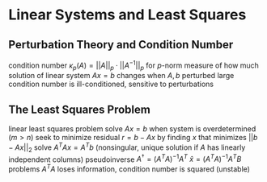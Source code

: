 # Linear Systems and Least Squares
## Perturbation Theory and Condition Number
condition number $\kappa_p(A) = ||A||_p \cdot ||A^{-1}||_p$ for $p$-norm
	measure of how much solution of linear system $Ax = b$ changes when $A, b$ perturbed
	large condition number is ill-conditioned, sensitive to perturbations
## The Least Squares Problem
linear least squares problem
	solve $Ax = b$ when system is overdetermined ($m > n$)
	seek to minimize residual $r = b - Ax$ by finding $x$ that minimizes $||b - Ax||_2$
	solve $A^TAx = A^Tb$ (nonsingular, unique solution if $A$ has linearly independent columns)
		pseudoinverse $A^{\dagger} = (A^TA)^{-1}A^T$
		$\hat{x} = (A^TA)^{-1}A^TB$
	problems
		$A^TA$ loses information, condition number is squared (unstable)